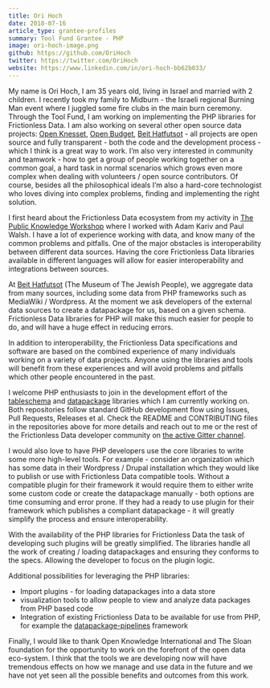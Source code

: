 ```yaml
---
title: Ori Hoch
date: 2018-07-16
article_type: grantee-profiles
summary: Tool Fund Grantee - PHP
image: ori-hoch-image.png
github: https://github.com/OriHoch
twitter: https://twitter.com/OriHoch
website: https://www.linkedin.com/in/ori-hoch-bb62b033/
---
```


My name is Ori Hoch, I am 35 years old, living in Israel and married with 2 children. I recently took my family to Midburn - the Israeli regional Burning Man event where I juggled some fire clubs in the main burn ceremony. Through the Tool Fund, I am working on implementing the PHP libraries for Frictionless Data. I am also working on several other open source data projects: [Open Knesset](https://github.com/hasadna/Open-Knesset), [Open Budget](https://github.com/OpenBudget/budgetkey-data-pipelines), [Beit Hatfutsot](https://github.com/beit-hatfutsot) - all projects are open source and fully transparent - both the code and the development process - which I think is a great way to work. I’m also very interested in community and teamwork - how to get a group of people working together on a common goal, a hard task in normal scenarios which grows even more complex when dealing with volunteers / open source contributors. Of course, besides all the philosophical ideals I’m also a hard-core technologist who loves diving into complex problems, finding and implementing the right solution.

I first heard about the Frictionless Data ecosystem from my activity in [The Public Knowledge Workshop](http://www.hasadna.org.il/en/) where I worked with Adam Kariv and Paul Walsh. I have a lot of experience working with data, and know many of the common problems and pitfalls. One of the major obstacles is interoperability between different data sources. Having the core Frictionless Data libraries available in different languages will allow for easier interoperability and integrations between sources.

At [Beit Hatfutsot](http://www.bh.org.il/) (The Museum of The Jewish People), we aggregate data from many sources, including some data from PHP frameworks such as MediaWiki / Wordpress. At the moment we ask developers of the external data sources to create a datapackage for us, based on a given schema. Frictionless Data libraries for PHP will make this much easier for people to do, and will have a huge effect in reducing errors.

In addition to interoperability, the Frictionless Data specifications and software are based on the combined experience of many individuals working on a variety of data projects. Anyone using the libraries and tools will benefit from these experiences and will avoid problems and pitfalls which other people encountered in the past.

I welcome PHP enthusiasts to join in the development effort of the [tableschema](https://github.com/frictionlessdata/tableschema-php) and [datapackage](https://github.com/frictionlessdata/datapackage-php) libraries which I am currently working on. Both repositories follow standard GitHub development flow using Issues, Pull Requests, Releases et al. Check the README and CONTRIBUTING files in the repositories above for more details and reach out to me or the rest of the Frictionless Data developer community on [the active Gitter channel](https://gitter.im/frictionlessdata/chat).

I would also love to have PHP developers use the core libraries to write some more high-level tools. For example - consider an organization which has some data in their Wordpress / Drupal installation which they would like to publish or use with Frictionless Data compatible tools. Without a compatible plugin for their framework it would require them to either write some custom code or create the datapackage manually - both options are time consuming and error prone. If they had a ready to use plugin for their framework which publishes a compliant datapackage - it will greatly simplify the process and ensure interoperability.

With the availability of the PHP libraries for Frictionless Data the task of developing such plugins will be greatly simplified. The libraries handle all the work of creating / loading datapackages and ensuring they conforms to the specs. Allowing the developer to focus on the plugin logic.

Additional possibilities for leveraging the PHP libraries:

- Import plugins - for loading datapackages into a data store
- visualization tools to allow people to view and analyze data packages from PHP based code
- Integration of existing Frictionless Data to be available for use from PHP, for example the [datapackage-pipelines](https://github.com/frictionlessdata/datapackage-pipelines) framework

Finally, I would like to thank Open Knowledge International and The Sloan foundation for the opportunity to work on the forefront of the open data eco-system. I think that the tools we are developing now will have tremendous effects on how we manage and use data in the future and we have not yet seen all the possible benefits and outcomes from this work.